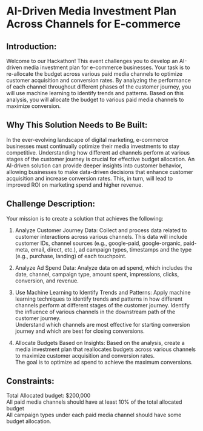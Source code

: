 # AI-Driven Media Investment Plan Across Channels for E-commerce

## Introduction:

Welcome to our Hackathon! This event challenges you to develop an AI-driven media investment plan for e-commerce businesses. Your task is to re-allocate the budget across various paid media channels to optimize customer acquisition and conversion rates. By analyzing the performance of each channel throughout different phases of the customer journey, you will use machine learning to identify trends and patterns. Based on this analysis, you will allocate the budget to various paid media channels to maximize conversion.

## Why This Solution Needs to Be Built:

In the ever-evolving landscape of digital marketing, e-commerce businesses must continually optimize their media investments to stay competitive. Understanding how different ad channels perform at various stages of the customer journey is crucial for effective budget allocation. An
AI-driven solution can provide deeper insights into customer behavior, allowing businesses to make data-driven decisions that enhance customer acquisition and increase conversion rates. This, in turn, will lead to improved ROI on marketing spend and higher revenue.

## Challenge Description:

Your mission is to create a solution that achieves the following:
1. Analyze Customer Journey Data:
Collect and process data related to customer interactions across various channels. This data will include customer IDs, channel sources (e.g., google-paid, google-organic, paid-meta, email, direct, etc.), ad campaign types, timestamps and the type (e.g., purchase, landing) of each touchpoint.

2. Analyze Ad Spend Data:
Analyze data on ad spend, which includes the date, channel, campaign type, amount spent, impressions, clicks, conversion, and revenue.

3. Use Machine Learning to Identify Trends and Patterns:
Apply machine learning techniques to identify trends and patterns in how different channels perform at different stages of the customer journey.
Identify the influence of various channels in the downstream path of the customer journey. <br>
Understand which channels are most effective for starting conversion journey and which are best for closing conversions.

4. Allocate Budgets Based on Insights:
Based on the analysis, create a media investment plan that reallocates budgets across various channels to maximize customer acquisition and conversion rates. <br>
The goal is to optimize ad spend to achieve the maximum conversions.

## Constraints:

Total Allocated budget: $200,000 <br>
All paid media channels should have at least 10% of the total allocated budget <br>
All campaign types under each paid media channel should have some budget allocation. <br>
